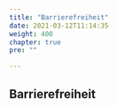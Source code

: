 ```yaml
---
title: "Barrierefreiheit"
date: 2021-03-12T11:14:35
weight: 400
chapter: true
pre: ""

---
```


## Barrierefreiheit